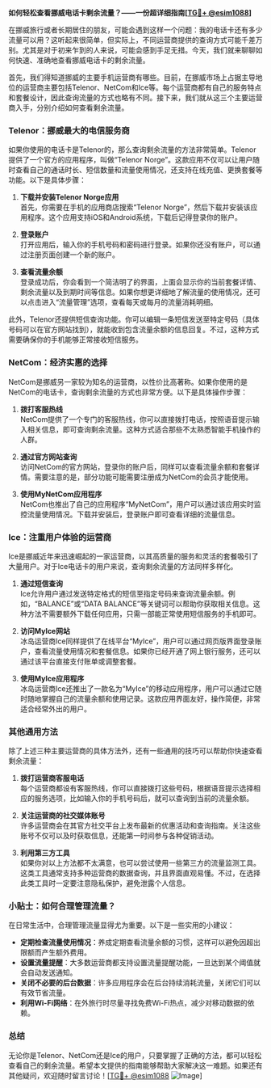 **如何轻松查看挪威电话卡剩余流量？——一份超详细指南[[TG💪+ @esim1088](https://t.me/s/esim1088)]**

在挪威旅行或者长期居住的朋友，可能会遇到这样一个问题：我的电话卡还有多少流量可以用？这听起来很简单，但实际上，不同运营商提供的查询方式可能千差万别。尤其是对于初来乍到的人来说，可能会感到手足无措。今天，我们就来聊聊如何快速、准确地查看挪威电话卡的剩余流量。

首先，我们得知道挪威的主要手机运营商有哪些。目前，在挪威市场上占据主导地位的运营商主要包括Telenor、NetCom和Ice等。每个运营商都有自己的服务特点和套餐设计，因此查询流量的方式也略有不同。接下来，我们就从这三个主要运营商入手，分别介绍如何查看剩余流量。

### **Telenor：挪威最大的电信服务商**

如果你使用的电话卡是Telenor的，那么查询剩余流量的方法非常简单。Telenor提供了一个官方的应用程序，叫做“Telenor Norge”。这款应用不仅可以让用户随时查看自己的通话时长、短信数量和流量使用情况，还支持在线充值、更换套餐等功能。以下是具体步骤：

1. **下载并安装Telenor Norge应用**  
   首先，你需要在手机的应用商店搜索“Telenor Norge”，然后下载并安装该应用程序。这个应用支持iOS和Android系统，下载后记得登录你的账户。

2. **登录账户**  
   打开应用后，输入你的手机号码和密码进行登录。如果你还没有账户，可以通过注册页面创建一个新的账户。

3. **查看流量余额**  
   登录成功后，你会看到一个简洁明了的界面，上面会显示你的当前套餐详情、剩余流量以及到期时间等信息。如果你想更详细地了解流量的使用情况，还可以点击进入“流量管理”选项，查看每天或每月的流量消耗明细。

此外，Telenor还提供短信查询功能。你可以编辑一条短信发送至特定号码（具体号码可以在官方网站找到），就能收到包含流量余额的信息回复。不过，这种方式需要确保你的手机能够正常接收短信服务。

### **NetCom：经济实惠的选择**

NetCom是挪威另一家较为知名的运营商，以性价比高著称。如果你使用的是NetCom的电话卡，查询剩余流量的方式也非常方便。以下是具体操作步骤：

1. **拨打客服热线**  
   NetCom提供了一个专门的客服热线，你可以直接拨打电话，按照语音提示输入相关信息，即可查询剩余流量。这种方式适合那些不太熟悉智能手机操作的人群。

2. **通过官方网站查询**  
   访问NetCom的官方网站，登录你的账户后，同样可以查看流量余额和套餐详情。需要注意的是，部分功能可能需要注册成为NetCom的会员才能使用。

3. **使用MyNetCom应用程序**  
   NetCom也推出了自己的应用程序“MyNetCom”，用户可以通过该应用实时监控流量使用情况。下载并安装后，登录账户即可查看详细的流量信息。

### **Ice：注重用户体验的运营商**

Ice是挪威近年来迅速崛起的一家运营商，以其高质量的服务和灵活的套餐吸引了大量用户。对于Ice电话卡的用户来说，查询剩余流量的方法同样多样化。

1. **通过短信查询**  
   Ice允许用户通过发送特定格式的短信至指定号码来查询流量余额。例如，“BALANCE”或“DATA BALANCE”等关键词可以帮助你获取相关信息。这种方法不需要额外下载任何应用，只需一部能正常使用短信服务的手机即可。

2. **访问MyIce网站**  
   冰岛运营商Ice同样提供了在线平台“MyIce”，用户可以通过网页版界面登录账户，查看流量使用情况和套餐信息。如果你已经开通了网上银行服务，还可以通过该平台直接支付账单或调整套餐。

3. **使用MyIce应用程序**  
   冰岛运营商Ice还推出了一款名为“MyIce”的移动应用程序，用户可以通过它随时随地掌握自己的流量余额和使用记录。这款应用界面友好，操作简便，非常适合经常外出的用户。

### **其他通用方法**

除了上述三种主要运营商的具体方法外，还有一些通用的技巧可以帮助你快速查看剩余流量：

1. **拨打运营商客服电话**  
   每个运营商都设有客服热线，你可以直接拨打这些号码，根据语音提示选择相应的服务选项，比如输入你的手机号码后，就可以查询到当前的流量余额。

2. **关注运营商的社交媒体账号**  
   许多运营商会在其官方社交平台上发布最新的优惠活动和查询指南。关注这些账号不仅可以及时获取信息，还能第一时间参与各种促销活动。

3. **利用第三方工具**  
   如果你对以上方法都不太满意，也可以尝试使用一些第三方的流量监测工具。这类工具通常支持多种运营商的数据查询，并且界面直观易懂。不过，在选择此类工具时一定要注意隐私保护，避免泄露个人信息。

### **小贴士：如何合理管理流量？**

在日常生活中，合理管理流量显得尤为重要。以下是一些实用的小建议：

- **定期检查流量使用情况**：养成定期查看流量余额的习惯，这样可以避免因超出限额而产生额外费用。
- **设置流量提醒**：大多数运营商都支持设置流量提醒功能，一旦达到某个阈值就会自动发送通知。
- **关闭不必要的后台数据**：许多应用程序会在后台持续消耗流量，关闭它们可以有效节省流量。
- **利用Wi-Fi网络**：在外旅行时尽量寻找免费Wi-Fi热点，减少对移动数据的依赖。

### **总结**

无论你是Telenor、NetCom还是Ice的用户，只要掌握了正确的方法，都可以轻松查看自己的剩余流量。希望本文提供的指南能够帮助大家解决这一难题。如果还有其他疑问，欢迎随时留言讨论！[[TG💪+ @esim1088](https://t.me/s/esim1088) ![Image](https://i.postimg.cc/4NQfJmqS/Snipaste-2025-05-13-00-14-12.png)]